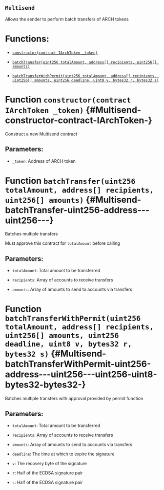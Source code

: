 ## `Multisend`

Allows the sender to perform batch transfers of ARCH tokens

# Functions:

- [`constructor(contract IArchToken _token)`](#Multisend-constructor-contract-IArchToken-)

- [`batchTransfer(uint256 totalAmount, address[] recipients, uint256[] amounts)`](#Multisend-batchTransfer-uint256-address---uint256---)

- [`batchTransferWithPermit(uint256 totalAmount, address[] recipients, uint256[] amounts, uint256 deadline, uint8 v, bytes32 r, bytes32 s)`](#Multisend-batchTransferWithPermit-uint256-address---uint256---uint256-uint8-bytes32-bytes32-)

# Function `constructor(contract IArchToken _token)` {#Multisend-constructor-contract-IArchToken-}

Construct a new Multisend contract

## Parameters:

- `_token`: Address of ARCH token

# Function `batchTransfer(uint256 totalAmount, address[] recipients, uint256[] amounts)` {#Multisend-batchTransfer-uint256-address---uint256---}

Batches multiple transfers

Must approve this contract for `totalAmount` before calling

## Parameters:

- `totalAmount`: Total amount to be transferred

- `recipients`: Array of accounts to receive transfers

- `amounts`: Array of amounts to send to accounts via transfers

# Function `batchTransferWithPermit(uint256 totalAmount, address[] recipients, uint256[] amounts, uint256 deadline, uint8 v, bytes32 r, bytes32 s)` {#Multisend-batchTransferWithPermit-uint256-address---uint256---uint256-uint8-bytes32-bytes32-}

Batches multiple transfers with approval provided by permit function

## Parameters:

- `totalAmount`: Total amount to be transferred

- `recipients`: Array of accounts to receive transfers

- `amounts`: Array of amounts to send to accounts via transfers

- `deadline`: The time at which to expire the signature

- `v`: The recovery byte of the signature

- `r`: Half of the ECDSA signature pair

- `s`: Half of the ECDSA signature pair
